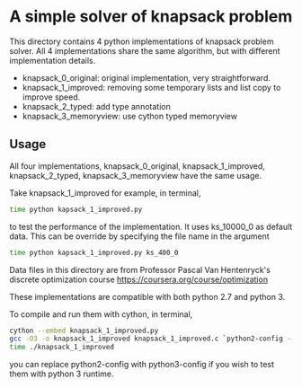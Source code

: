 # A simple solver of knapsack problem

This directory contains 4 python implementations of knapsack problem solver. 
All 4 implementations share the same algorithm, but with different implementation details.

* knapsack_0_original: original implementation, very straightforward. 
* knapsack_1_improved: removing some temporary lists and list copy to improve speed.
* knapsack_2_typed: add type annotation
* knapsack_3_memoryview: use cython typed memoryview

## Usage

All four implementations, knapsack_0_original, knapsack_1_improved, knapsack_2_typed, knapsack_3_memoryview have the same usage. 

Take knapsack_1_improved for example, in terminal, 
```bash
time python kapsack_1_improved.py
```
to test the performance of the implementation.
It uses ks_10000_0 as default data. This can be override by specifying the file name in the argument
```bash
time python kapsack_1_improved.py ks_400_0
```
Data files in this directory are from Professor Pascal Van Hentenryck's discrete optimization course https://coursera.org/course/optimization

These implementations are compatible with both python 2.7 and python 3.

To compile and run them with cython, in terminal, 
```bash
cython --embed knapsack_1_improved.py
gcc -O3 -o knapsack_1_improved knapsack_1_improved.c `python2-config --cflags --ldflags`
time ./knapsack_1_improved
```
you can replace python2-config with python3-config if you wish to test them with python 3 runtime.

